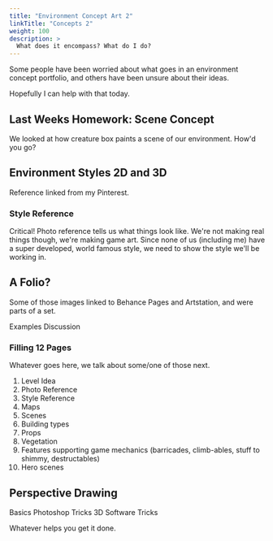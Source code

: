 ```yaml
---
title: "Environment Concept Art 2"
linkTitle: "Concepts 2"
weight: 100
description: >
  What does it encompass? What do I do?
---
```


Some people have been worried about what goes in an environment concept portfolio, and others have been unsure about their ideas.

Hopefully I can help with that today.

## Last Weeks Homework: Scene Concept 

We looked at how creature box paints a scene of our environment. How'd you go?

## Environment Styles 2D and 3D

Reference linked from my Pinterest.

### Style Reference

Critical! Photo reference tells us what things look like. We're not making real things though, we're making game art. Since none of us (including me) have a super developed, world famous style, we need to show the style we'll be working in.

## A Folio?

Some of those images linked to Behance Pages and Artstation, and were parts of a set. 

Examples
Discussion

### Filling 12 Pages

Whatever goes here, we talk about some/one of those next.
1. Level Idea
1. Photo Reference
2. Style Reference
3. Maps
4. Scenes
5. Building types
6. Props
7. Vegetation
8. Features supporting game mechanics (barricades, climb-ables, stuff to shimmy, destructables)
9. Hero scenes

##  Perspective Drawing

Basics
Photoshop Tricks
3D Software Tricks

Whatever helps you get it done.
